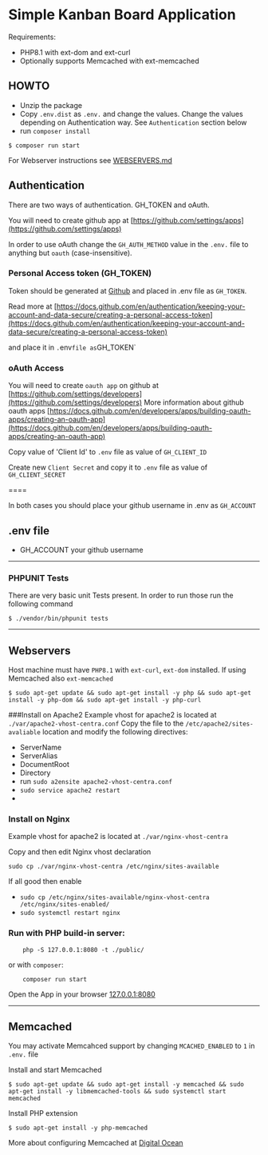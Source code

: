 # Simple Kanban Board Application

Requirements:
  * PHP8.1 with ext-dom and ext-curl
  * Optionally supports Memcached with ext-memcached

## HOWTO
* Unzip the package
* Copy `.env.dist` as `.env.` and change the values. Change the values depending on Authentication way. See `Authentication` section below
* run `composer install`
 
```shell
$ composer run start
```

For Webserver instructions see [WEBSERVERS.md](WEBSERVERS.md)

## Authentication
There are two ways of authentication. GH_TOKEN and oAuth.

You will need to create github app at [https://github.com/settings/apps](https://github.com/settings/apps)

In order to use oAuth change the `GH_AUTH_METHOD` value in the `.env.` file to anything but `oauth` (case-insensitive).

### Personal Access token (GH_TOKEN)
Token should be generated at [Github](https://github.com/settings/tokens) and placed in .env file as `GH_TOKEN`.

Read more at [https://docs.github.com/en/authentication/keeping-your-account-and-data-secure/creating-a-personal-access-token](https://docs.github.com/en/authentication/keeping-your-account-and-data-secure/creating-a-personal-access-token)

and place it in `.`env` file as `GH_TOKEN`

### oAuth Access
You will need to create `oauth app` on github at [https://github.com/settings/developers](https://github.com/settings/developers)
More information about github oauth apps [https://docs.github.com/en/developers/apps/building-oauth-apps/creating-an-oauth-app](https://docs.github.com/en/developers/apps/building-oauth-apps/creating-an-oauth-app)

Copy value of 'Client Id' to `.env` file as value of `GH_CLIENT_ID`

Create new `Client Secret` and copy it to `.env` file as value of `GH_CLIENT_SECRET`

====

In both cases you should place your github username in .env as `GH_ACCOUNT`

## .env file
* GH_ACCOUNT your github username

---

### PHPUNIT Tests
There are very basic unit Tests present. In order to run those run the following command
```shell
$ ./vendor/bin/phpunit tests
```

---

## Webservers

Host machine must have `PHP8.1` with `ext-curl`, `ext-dom` installed. If using Memcached also `ext-memcached`
```shell
$ sudo apt-get update && sudo apt-get install -y php && sudo apt-get install -y php-dom && sudo apt-get install -y php-curl
```

###Install on Apache2
Example vhost for apache2 is located at `./var/apache2-vhost-centra.conf`
Copy the file to the `/etc/apache2/sites-avaliable` location and modify the following directives:
* ServerName
* ServerAlias
* DocumentRoot
* Directory
* run `sudo a2ensite apache2-vhost-centra.conf`
* `sudo service apache2 restart`
*
### Install on Nginx
Example vhost for apache2 is located at `./var/nginx-vhost-centra`

Copy and then edit Nginx vhost declaration
```shell
sudo cp ./var/nginx-vhost-centra /etc/nginx/sites-available
```
If all good then enable
* `sudo cp /etc/nginx/sites-available/nginx-vhost-centra /etc/nginx/sites-enabled/`
* `sudo systemctl restart nginx`

### Run with PHP build-in server:
```shell
    php -S 127.0.0.1:8080 -t ./public/
```
or with `composer`:
```shell
    composer run start
```

Open the App in your browser [127.0.0.1:8080](127.0.0.1:8080)

---

## Memcached

You may activate Memcahced support by changing `MCACHED_ENABLED` to `1` in `.env.` file

Install and start Memcached
```shell
$ sudo apt-get update && sudo apt-get install -y memcached && sudo apt-get install -y libmemcached-tools && sudo systemctl start memcached
```
Install PHP extension
```shell
$ sudo apt-get install -y php-memcached
```
More about configuring Memcached at [Digital Ocean](https://www.digitalocean.com/community/tutorials/how-to-install-and-secure-memcached-on-ubuntu-20-04)
